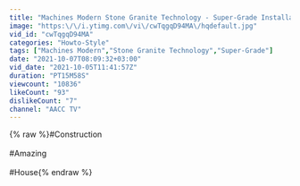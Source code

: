 ```yaml
---
title: "Machines Modern Stone Granite Technology - Super-Grade Installation Technique To Complete The Stairs"
image: "https:\/\/i.ytimg.com\/vi\/cwTqgqD94MA\/hqdefault.jpg"
vid_id: "cwTqgqD94MA"
categories: "Howto-Style"
tags: ["Machines Modern","Stone Granite Technology","Super-Grade"]
date: "2021-10-07T08:09:32+03:00"
vid_date: "2021-10-05T11:41:57Z"
duration: "PT15M58S"
viewcount: "10836"
likeCount: "93"
dislikeCount: "7"
channel: "AACC TV"
---
```

{% raw %}#Construction<br /><br />#Amazing<br /><br />#House{% endraw %}
